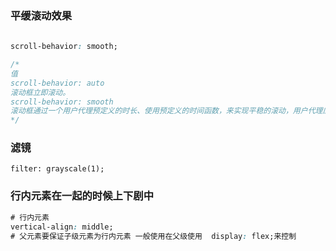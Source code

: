 ### 平缓滚动效果

```css
 
scroll-behavior: smooth;

/* 
值
scroll-behavior: auto
滚动框立即滚动。
scroll-behavior: smooth
滚动框通过一个用户代理预定义的时长、使用预定义的时间函数，来实现平稳的滚动，用户代理应遵循其平台的约定，如果有的话。
*/
```





### 滤镜

```
filter: grayscale(1);
```





### 行内元素在一起的时候上下剧中

```css
# 行内元素
vertical-align: middle;
# 父元素要保证子级元素为行内元素 一般使用在父级使用  display: flex;来控制
```

